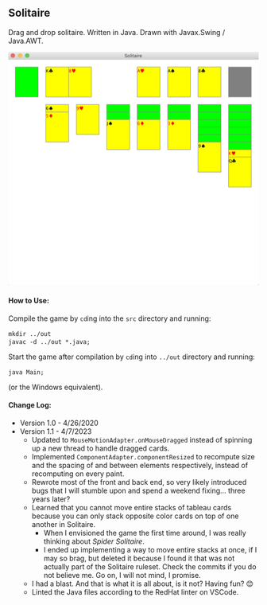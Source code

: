 ## Solitaire

Drag and drop solitaire.
Written in Java.
Drawn with Javax.Swing / Java.AWT.

![Image of Solitaire](solitaire.png "Solitaire")

#### How to Use:

Compile the game by `cd`ing into the `src` directory and running:

```
mkdir ../out
javac -d ../out *.java;
```

Start the game after compilation by `cd`ing into `../out` directory and running:

```
java Main;
```

(or the Windows equivalent).

#### Change Log:

- Version 1.0 - 4/26/2020
- Version 1.1 - 4/7/2023
  - Updated to `MouseMotionAdapter.onMouseDragged` instead of spinning up a new thread to handle dragged cards.
  - Implemented `ComponentAdapter.componentResized` to recompute size and the spacing of and between elements respectively, instead of recomputing on every paint.
  - Rewrote most of the front and back end, so very likely introduced bugs that I will stumble upon and spend a weekend fixing... three years later?
  - Learned that you cannot move entire stacks of tableau cards because you can only stack opposite color cards on top of one another in Solitaire.
    - When I envisioned the game the first time around, I was really thinking about _Spider Solitaire_.
    - I ended up implementing a way to move entire stacks at once, if I may so brag, but deleted it because I found it that was not actually part of the Solitaire ruleset. Check the commits if you do not believe me. Go on, I will not mind, I promise.
  - I had a blast. And that is what it is all about, is it not? Having fun? 😊
  - Linted the Java files according to the RedHat linter on VSCode.
